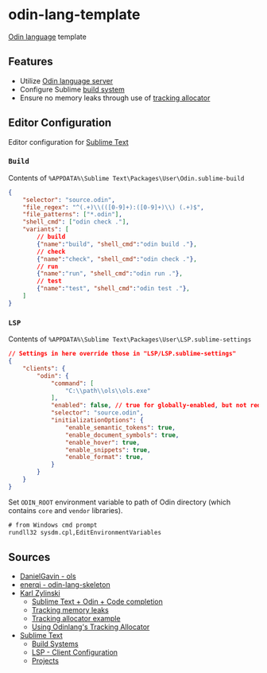 # odin-lang-template
[Odin language](https://odin-lang.org/) template

## Features
- Utilize [Odin language server](https://github.com/DanielGavin/ols)
- Configure Sublime [build system](https://www.sublimetext.com/docs/build_systems.html)
- Ensure no memory leaks through use of [tracking allocator](https://pkg.odin-lang.org/core/mem/#tracking_allocator)

## Editor Configuration
Editor configuration for [Sublime Text](https://www.sublimetext.com/)

### `Build`
Contents of `%APPDATA%\Sublime Text\Packages\User\Odin.sublime-build`

```json
{
	"selector": "source.odin",
	"file_regex": "^(.+)\\(([0-9]+):([0-9]+)\\) (.+)$",
	"file_patterns": ["*.odin"],
	"shell_cmd": ["odin check ."],
	"variants": [
		// build 
		{"name":"build", "shell_cmd":"odin build ."},
		// check
		{"name":"check", "shell_cmd":"odin check ."},
		// run
		{"name":"run", "shell_cmd":"odin run ."},
		// test
		{"name":"test", "shell_cmd":"odin test ."},
	]
}
```

### `LSP`
Contents of `%APPDATA%\Sublime Text\Packages\User\LSP.sublime-settings`

```json
// Settings in here override those in "LSP/LSP.sublime-settings"
{
	"clients": {
		"odin": {
			"command": [
				"C:\\path\\ols\\ols.exe"
			],
			"enabled": false, // true for globally-enabled, but not required due to 'Enable In Project' command
			"selector": "source.odin",
			"initializationOptions": {
				"enable_semantic_tokens": true,
				"enable_document_symbols": true,
				"enable_hover": true,
				"enable_snippets": true,
				"enable_format": true,
			}
		}
	}
}
```

Set `ODIN_ROOT` environment variable to path of Odin directory (which contains `core` and `vendor` libraries).

```cmd
# from Windows cmd prompt
rundll32 sysdm.cpl,EditEnvironmentVariables
```

## Sources
- [DanielGavin - ols](https://github.com/DanielGavin/ols)
- [enerqi - odin-lang-skeleton](https://github.com/enerqi/odin-lang-skeleton)
- [Karl Zylinski](https://zylinski.se/)
	- [Sublime Text + Odin + Code completion](https://youtu.be/RF2MgVqfBV8?si=aStvXDnIw8xjGB_0)
	- [Tracking memory leaks](https://zylinski.se/posts/introduction-to-odin/#tracking-memory-leaks)
	- [Tracking allocator example](https://gist.github.com/karl-zylinski/4ccf438337123e7c8994df3b03604e33)
	- [Using Odinlang's Tracking Allocator](https://youtu.be/dg6qogN8kIE?si=dM4JkxsYL8vcGVWC)
- [Sublime Text](https://www.sublimetext.com/)
	- [Build Systems](https://www.sublimetext.com/docs/build_systems.html)
	- [LSP - Client Configuration](https://lsp.sublimetext.io/client_configuration/)
	- [Projects](https://www.sublimetext.com/docs/projects.html)
